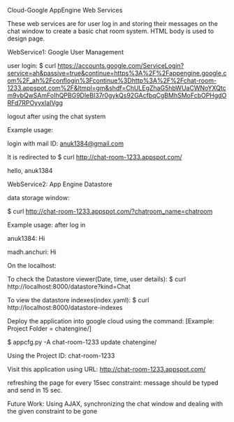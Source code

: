 Cloud-Google AppEngine Web Services

These web services are for user log in and storing their messages on the chat window to create a basic chat room system.
HTML body is used to design page.

WebService1: Google User Management

user login:
$ curl https://accounts.google.com/ServiceLogin?service=ah&passive=true&continue=https%3A%2F%2Fappengine.google.com%2F_ah%2Fconflogin%3Fcontinue%3Dhttp%3A%2F%2Fchat-room-1233.appspot.com%2F&ltmpl=gm&shdf=ChULEgZhaG5hbWUaCWNoYXQtcm9vbQwSAmFoIhQPBG9DleBI37r0gykQs92GAcfbqCgBMhSMoFcbOPHgdORFd7RPOyyxIaIVgg

logout after using the chat system

Example usage:

login with mail ID: anuk1384@gmail.com

It is redirected to
$ curl http://chat-room-1233.appspot.com/

hello, anuk1384

WebService2: App Engine Datastore

data storage window:

$ curl http://chat-room-1233.appspot.com/?chatroom_name=chatroom

Example usage: after log in

anuk1384:  Hi

madh.anchuri:  Hi

On the localhost:

To check the Datastore viewer(Date, time, user details):
$ curl http://localhost:8000/datastore?kind=Chat

To view the datastore indexes(index.yaml):
$ curl http://localhost:8000/datastore-indexes

Deploy the application into google cloud using the command:
[Example: Project Folder = chatengine/]

$ appcfg.py -A chat-room-1233 update chatengine/

Using the Project ID: chat-room-1233

Visit this application using URL: http://chat-room-1233.appspot.com/


refreshing the page for every 15sec 
constraint: message should be typed and send in 15 sec.

Future Work: Using AJAX, synchronizing the chat window and dealing with the given constraint to be gone

